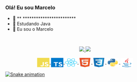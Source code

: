 ### Olá!  Eu sou  Marcelo

- 🔭 **  ************************
- 🌱 Estudando Java
- 👯 Eu sou o Marcelo
##
<br>
 <div align="center">
  <a href="https://github.com/cecelo01">
  <img height="180em" src="https://github-readme-stats.vercel.app/api?username=cecelo01&show_icons=true&theme=dark&include_all_commits=true&count_private=true"/>
  <img height="180em" src="https://github-readme-stats.vercel.app/api/top-langs/?username=cecelo01&layout=compact&langs_count=7&theme=dark"/>
</div>
<br>
<div align="center" style="display: inline_block">
  <img align="center" alt=Js" height="30" width="40" src="https://raw.githubusercontent.com/devicons/devicon/master/icons/javascript/javascript-plain.svg">
  <img align="center" alt="Ts" height="30" width="40" src="https://raw.githubusercontent.com/devicons/devicon/master/icons/typescript/typescript-plain.svg">
  <img align="center" alt="React" height="30" width="40" src="https://raw.githubusercontent.com/devicons/devicon/master/icons/react/react-original.svg">
  <img align="center" alt="HTML" height="30" width="40" src="https://raw.githubusercontent.com/devicons/devicon/master/icons/html5/html5-original.svg">
  <img align="center" alt="CSS" height="30" width="40" src="https://raw.githubusercontent.com/devicons/devicon/master/icons/css3/css3-original.svg">
  <img align="center" alt="Python" height="30" width="40" src="https://raw.githubusercontent.com/devicons/devicon/master/icons/python/python-original.svg">
  <img align="center" alt="Java" height="30" width="40" src="https://raw.githubusercontent.com/devicons/devicon/master/icons/java/java-original.svg">
</div>

 ![Snake animation](https://github.com/cecelo01/cecelo01/blob/output/github-contribution-grid-snake.svg)
